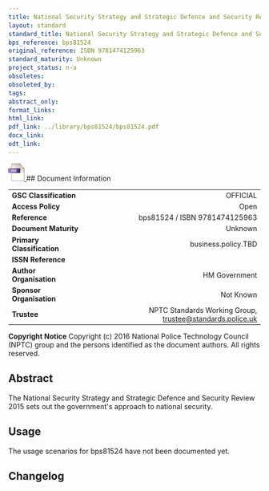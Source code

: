 ```yaml
---
title: National Security Strategy and Strategic Defence and Security Review 2015
layout: standard
standard_title: National Security Strategy and Strategic Defence and Security Review 2015
bps_reference: bps81524
original_reference: ISBN 9781474125963
standard_maturity: Unknown
project_status: n-a
obsoletes: 
obsoleted_by: 
tags: 
abstract_only:
format_links:
html_link: 
pdf_link: ../library/bps81524/bps81524.pdf
docx_link: 
odt_link: 
---
```


<a target="_blank" href="../library/bps81524/bps81524.pdf">
    <img src="../images/pdf@0.5x.png" alt="pdf link" title="pdf link" style="max-height:35px;">
</a>
## Document Information

|||
| :------- | ------: |
| **GSC Classification**     | OFFICIAL |
| **Access Policy**          | Open |
| **Reference**              | bps81524  / ISBN 9781474125963  |
| **Document Maturity**      | Unknown |
| **Primary Classification** | business.policy.TBD |
| **ISSN Reference**         |  |
| **Author Organisation**    |HM Government|
| **Sponsor Organisation**   |Not Known|
| **Trustee**                | NPTC Standards Working Group, <a href="mailto:trustee@standards.police.uk?subject=bps81524 National Security Strategy and Strategic Defence and Security Review 2015">trustee@standards.police.uk |

**Copyright Notice**
Copyright (c) 2016 National Police Technology Council (NPTC) group and the persons identified as the document authors. All rights reserved.

## Abstract
The National Security Strategy and Strategic Defence and Security Review 2015 sets out the government's approach to national security.
        
## Usage
The usage scenarios for bps81524 have not been documented yet.

## Changelog

